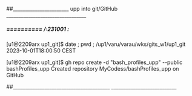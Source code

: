 ##_______________________ upp into git/GitHub _________________________________



#####  ==========  /:231001 :  
[u1@2209arx up1_git]$ date ; pwd ;
/up1/varu/varau/wks/gits_w1/up1_git
2023-10-01T18:00:50 CEST

[u1@2209arx up1_git]$ gh repo create -d "bash_profiles_upp"  --public  bashProfiles_upp
Created repository MyCodess/bashProfiles_upp on GitHub


##________________________________________  ___________________________

